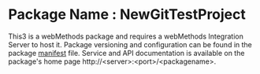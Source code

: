 # Package Name : NewGitTestProject
This3 is a webMethods package and requires a webMethods Integration Server to host it. Package versioning and configuration can be found in the package [manifest](./NewGitTestProject/manifest.v3) file. Service and API documentation is available on the package's home page http://&lt;server&gt;:&lt;port&gt;/&lt;packagename>.
